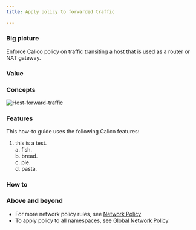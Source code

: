 ```yaml
---
title: Apply policy to forwarded traffic

---
```


### Big picture

Enforce Calico policy on traffic transiting a host that is used as a router or NAT gateway.

### Value

### Concepts

![Host-forward-traffic]({{site.baseurl}}/images/host-forward-traffic.png)

### Features

This how-to guide uses the following Calico features:

1. this is a test.    
a. fish.    
b. bread.    
c. pie.    
d. pasta.   

### How to


### Above and beyond

- For more network policy rules, see [Network Policy]({{site.baseurl}}/{{page.version}}/reference/resources/networkpolicy)
- To apply policy to all namespaces, see [Global Network Policy]({{site.baseurl}}/{{page.version}}/reference/resources/globalnetworkpolicy)